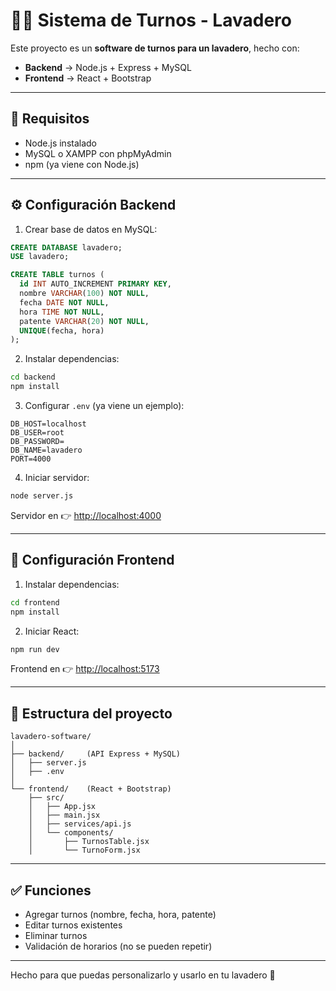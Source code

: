# 🚗💦 Sistema de Turnos - Lavadero

Este proyecto es un **software de turnos para un lavadero**, hecho con:

- **Backend** → Node.js + Express + MySQL  
- **Frontend** → React + Bootstrap  

---

## 📌 Requisitos
- Node.js instalado  
- MySQL o XAMPP con phpMyAdmin  
- npm (ya viene con Node.js)  

---

## ⚙️ Configuración Backend

1. Crear base de datos en MySQL:
```sql
CREATE DATABASE lavadero;
USE lavadero;

CREATE TABLE turnos (
  id INT AUTO_INCREMENT PRIMARY KEY,
  nombre VARCHAR(100) NOT NULL,
  fecha DATE NOT NULL,
  hora TIME NOT NULL,
  patente VARCHAR(20) NOT NULL,
  UNIQUE(fecha, hora)
);
```

2. Instalar dependencias:
```bash
cd backend
npm install
```

3. Configurar `.env` (ya viene un ejemplo):
```env
DB_HOST=localhost
DB_USER=root
DB_PASSWORD=
DB_NAME=lavadero
PORT=4000
```

4. Iniciar servidor:
```bash
node server.js
```
Servidor en 👉 [http://localhost:4000](http://localhost:4000)

---

## 🎨 Configuración Frontend

1. Instalar dependencias:
```bash
cd frontend
npm install
```

2. Iniciar React:
```bash
npm run dev
```
Frontend en 👉 [http://localhost:5173](http://localhost:5173)

---

## 📂 Estructura del proyecto
```
lavadero-software/
│
├── backend/     (API Express + MySQL)
│   ├── server.js
│   ├── .env
│
└── frontend/    (React + Bootstrap)
    ├── src/
    │   ├── App.jsx
    │   ├── main.jsx
    │   ├── services/api.js
    │   └── components/
    │       ├── TurnosTable.jsx
    │       └── TurnoForm.jsx
```

---

## ✅ Funciones
- Agregar turnos (nombre, fecha, hora, patente)  
- Editar turnos existentes  
- Eliminar turnos  
- Validación de horarios (no se pueden repetir)  

---

Hecho para que puedas personalizarlo y usarlo en tu lavadero 🚀

